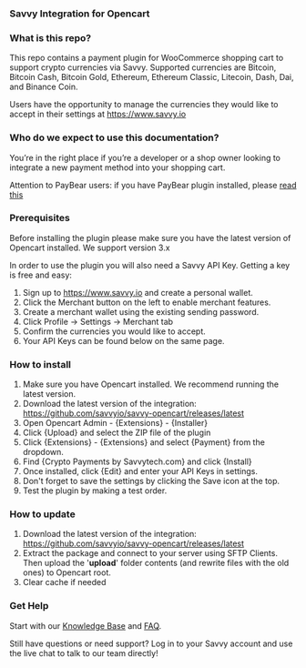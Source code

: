 
<h3>Savvy Integration for Opencart</h3>

<h3>What is this repo?</h3>
This repo contains a payment plugin for WooCommerce shopping cart to support crypto currencies via Savvy. Supported currencies are Bitcoin, Bitcoin Cash, Bitcoin Gold, Ethereum, Ethereum Classic, Litecoin, Dash, Dai, and Binance Coin.

Users have the opportunity to manage the currencies they would like to accept in their settings at https://www.savvy.io

<h3>Who do we expect to use this documentation?</h3>
You’re in the right place if you’re a developer or a shop owner looking to integrate a new payment method into your shopping cart.

Attention to PayBear users: if you have PayBear plugin installed, please [read this](https://github.com/savvyio/savvy-samples/wiki/Upgrading-from-V2-to-V3)

<h3>Prerequisites</h3>
Before installing the plugin please make sure you have the latest version of Opencart installed. We support version 3.x

In order to use the plugin you will also need a Savvy API Key. Getting a key is free and easy:

 1. Sign up to https://www.savvy.io and create a personal wallet.
 2. Click the Merchant button on the left to enable merchant features.
 3. Create a merchant wallet using the existing sending password.
 4. Click Profile -> Settings -> Merchant tab
 5. Confirm the currencies you would like to accept.
 6. Your API Keys can be found below on the same page.
 
<h3>How to install</h3>

1. Make sure you have Opencart installed. We recommend running the latest version.
2. Download the latest version of the integration: https://github.com/savvyio/savvy-opencart/releases/latest
3. Open Opencart Admin - {Extensions} - {Installer}
4. Click {Upload} and select the ZIP file of the plugin
5. Click {Extensions} - {Extensions} and select {Payment} from the dropdown.
6. Find {Crypto Payments by Savvytech.com} and click {Install}
7. Once installed, click {Edit} and enter your API Keys in settings.
8. Don't forget to save the settings by clicking the Save icon at the top.
9. Test the plugin by making a test order.

<h3>How to update</h3>

1. Download the latest version of the integration: https://github.com/savvyio/savvy-opencart/releases/latest
2. Extract the package and connect to your server using SFTP Clients. Then upload the '**upload**' folder contents (and rewrite files with the old ones) to Opencart root.
3. Clear cache if needed


<h3>Get Help</h3>
Start with our <a href="https://help.savvy.io">Knowledge Base</a> and <a href="https://help.savvy.io/frequently-asked-questions">FAQ</a>.

Still have questions or need support? Log in to your Savvy account and use the live chat to talk to our team directly!
